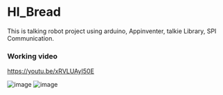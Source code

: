 # HI_Bread
This is talking robot project using arduino, Appinventer, talkie Library, SPI Communication.


### Working video
https://youtu.be/xRVLUAyI50E



![image](https://user-images.githubusercontent.com/72431775/184183259-66240bd4-f7e4-4901-902a-f445256bda15.png)
![image](https://user-images.githubusercontent.com/72431775/184183183-60e3052c-b155-4b4e-a774-e839019d2c26.png)
